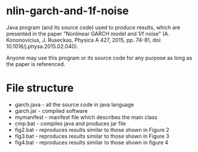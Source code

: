 # nlin-garch-and-1f-noise

Java program (and its source code) used to produce results, which are presented in the paper "Nonlinear GARCH model and 1/f noise" (A. Kononovicius, J. Ruseckas, Physica A 427, 2015, pp. 74-81, doi: 10.1016/j.physa.2015.02.040).

Anyone may use this program or its source code for any purpose as long as the paper is referenced.

# File structure
* garch.java - all the source code in java language
* garch.jar - compiled software
* mymanifest - manifest file which describes the main class
* cmp.bat - compiles java and produces jar file
* fig2.bat - reproduces results similar to those shown in Figure 2
* fig3.bat - reproduces results similar to those shown in Figure 3
* fig4.bat - reproduces results similar to those shown in figure 4
